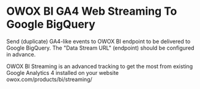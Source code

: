 # OWOX BI GA4 Web Streaming To Google BigQuery
Send (duplicate) GA4-like events to OWOX BI endpoint to be delivered to Google BigQuery. The "Data Stream URL" (endpoint) should be configured in advance.

OWOX BI Streaming is an advanced tracking to get the most from existing Google Analytics 4 installed on your website  owox.com/products/bi/streaming/ 
